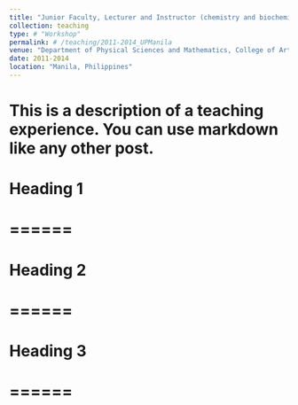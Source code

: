 ```yaml
---
title: "Junior Faculty, Lecturer and Instructor (chemistry and biochemistry)"
collection: teaching
type: # "Workshop"
permalink: # /teaching/2011-2014_UPManila
venue: "Department of Physical Sciences and Mathematics, College of Arts and Sciences, University of the Philippines Manila"
date: 2011-2014
location: "Manila, Philippines"
---
```


# This is a description of a teaching experience. You can use markdown like any other post.

# Heading 1
# ======

# Heading 2
# ======

# Heading 3
# ======
